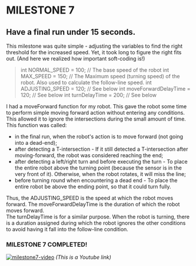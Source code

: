 
# MILESTONE 7
## Have a final run under 15 seconds.

This milestone was quite simple - adjusting the variables to find the right threshold for the increased speed.
Yet, it took long to figure the right fits out. (And here we realized how important soft-coding is!)

> int NORMAL_SPEED = 100; // The base speed of the robot
> int MAX_SPEED = 150; // The Maximum speed (turning speed) of the robot. Also used to calculate the follow-line speed.
> int ADJUSTING_SPEED = 120; // See below
> int moveForwardDelayTime = 120; // See below
> int turnDelayTime = 200; // See below

I had a moveForward function for my robot. This gave the robot some time to perform simple moving forward action without entering any conditions. This allowed it to ignore the intersections during the small amount of time.  
This function was called:
- in the final run, when the robot's action is to move forward (not going into a dead-end);
- after detecting a T-intersection - If it still detected a T-intersection after moving-forward, the robot was considered reaching the end;
- after detecting a left/right turn and before executing the turn - To place the entire robot above the turning point (because the sensor is in the very front of it). Otherwise, when the robot rotates, it will miss the line;
- before turning round when encountering a dead end - To place the entire robot be above the ending point, so that it could turn fully.

Thus, the ADJUSTING_SPEED is the speed at which the robot moves forward. The moveForwardDelayTime is the duration of which the robot moves forward.   
The turnDelayTime is for a similar purpose. When the robot is turning, there is a duration assigned during which the robot ignores the other conditions to avoid having it fall into the follow-line condition.  


### MILESTONE 7 COMPLETED!  
[![milestone7-video](http://img.youtube.com/vi/2HWgPLfeTW0/0.jpg)](https://www.youtube.com/watch?v=2HWgPLfeTW0)
*(This is a Youtube link)*  
 
